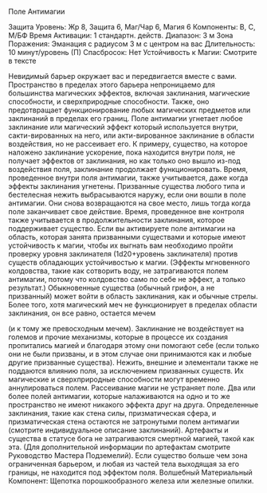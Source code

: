 
Поле Антимагии

Защита
Уровень: Жр 8, Защита 6, Маг/Чар 6,
Магия 6
Компоненты: В, С, М/БФ
Время Активации: 1 стандартн. действ.
Диапазон: 3 м
Зона Поражения: Эманация с радиусом
3 м с центром на вас
Длительность: 10 минут/уровень (П)
Спасбросок: Нет
Устойчивость к Магии: Смотрите в
тексте

Невидимый барьер окружает вас и передвигается вместе с вами. Пространство
в пределах этого барьера непроницаемо
для большинства магических эффектов,
включая заклинания, магические способности, и сверхприродные способности.
Также, оно предотвращает функционирование любых магических предметов или
заклинаний в пределах его границ.
Поле антимагии угнетает любое заклинание или магический эффект который используется внутри, сакти-вированных на него, или акти-вированное
заклинание в области воздействия, но не
рассеивает его. К примеру, существо, на
которое наложено заклинание ускорение,
пока находится внутри поля, не получает
эффектов от заклинания, но как только
оно вышло из-под воздействия поля, заклинание продолжает функционировать.
Время, проведенное внутри поля антимагии, также учитывается, даже когда
эффекты заклинания угнетены.
Призванные существа любого типа и
бестелесная нежить выбрасываются наружу, если они вошли в поле антимагии.
Они снова возвращаются на свое место,
лишь тогда когда поле заканчивает свое
действие. Время, проведенное вне контроля также учитывается в продолжительности заклинания, которое поддерживает существо. Если вы активируете
поле антимагии на область, которая занята призванными существами и которые
имеют устойчивость к магии, чтобы их
выгнать вам необходимо пройти проверку уровня заклинателя (1d20+уровень заклинателя) против существ обладающих
устойчивостью к магии. (Эффекты мгновенного колдовства, такие как сотворить
воду, не затрагиваются полем антимагии,
потому что колдовство само по себе не
эффект, а только результат.)
Обыкновенные существа (обычный
грифон, а не призванный) может войти в
область заклинания, как и обычные стрелы. Более того, хотя магический меч не
функционирует в пределах области заклинания, он все равно, остается мечем

(и к тому же превосходным мечем). Заклинание не воздействует на големов и
прочие механизмы, которые в процессе
их создания пропитались магией и благодаря этому они помогают себе (если
только они не были призваны, и в этом
случае они принимаются как и любые
другие призванные существа). Нежить,
внешние и элементали также не поддаются влиянию поля, за исключением
призванных существ. Их магические
и сверхприродные способности могут
временно аннулироваться полем.
Рассеивание магии не устраняет
поле. Два или более полей антимагии,
которые налаживаются на одно и то
же пространство не имеют никакого
эффекта друг на друга. Определенные
заклинания, такие как стена силы, призматическая сфера, и призматическая
стена остаются не затронутыми полем
антимагии (смотрите индивидуальное
описание заклинаний). Артефакты и
существа в статусе бога не затрагиваются смертной магией, такой как эта.
(Для дополнительной информации по
артефактам смотрите Руководство Мастера Подземелий).
Если существо больше чем зона ограниченная барьером, и любая из частей
тела выходящая за его границы, не находится под эффектом поля.
Волшебный Материальный Компонент: Щепотка порошкообразного железа или железные опилки.